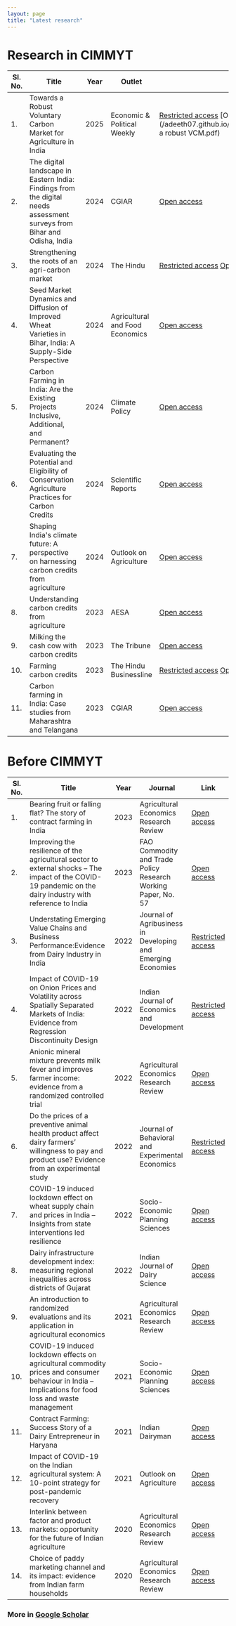 ```yaml
---
layout: page
title: "Latest research"
---
```

# Research in CIMMYT #

Sl. No.| Title | Year | Outlet | Link
------------ | ------------- | ------------ | ------------- | -------------
1. | Towards a Robust Voluntary Carbon Market for Agriculture in India | 2025 | Economic & Political Weekly | [Restricted access](https://www.epw.in/journal/2025/7/commentary/towards-robust-voluntary-carbon-market-agriculture.html) [Open access](/adeeth07.github.io/assets/Cariappa_2025_EPW_Towards a robust VCM.pdf)
2. | The digital landscape in Eastern India: Findings from the digital needs assessment surveys from Bihar and Odisha, India | 2024 | CGIAR | [Open access](https://cgspace.cgiar.org/items/6fc0913b-28f5-42b9-8eac-bc98b0df0d37)
3. | Strengthening the roots of an agri-carbon market | 2024 | The Hindu | [Restricted access](https://www.thehindu.com/opinion/op-ed/strengthening-the-roots-of-an-agri-carbon-market/article69001526.ece) [Open access](https://www.researchgate.net/publication/387219223_Op-ed_Strengthening_the_roots_of_an_agri-carbon_market_in_The_Hindu)
4. | Seed Market Dynamics and Diffusion of Improved Wheat Varieties in Bihar, India: A Supply-Side Perspective | 2024 | Agricultural and Food Economics | [Open access](https://link.springer.com/article/10.1186/s40100-024-00330-w)
5. | Carbon Farming in India: Are the Existing Projects Inclusive, Additional, and Permanent? | 2024 | Climate Policy | [Open access](https://www.tandfonline.com/doi/full/10.1080/14693062.2024.2416497)
6. | Evaluating the Potential and Eligibility of Conservation Agriculture Practices for Carbon Credits | 2024 | Scientific Reports | [Open access](https://www.nature.com/articles/s41598-024-59262-6)
7. | Shaping India's climate future: A perspective on harnessing carbon credits from agriculture | 2024 | Outlook on Agriculture | [Open access](https://doi.org/10.1177/00307270241240778)
8. | Understanding carbon credits from agriculture | 2023 | AESA | [Open access](https://cgspace.cgiar.org/handle/10568/132461) 
9. | Milking the cash cow with carbon credits | 2023 | The Tribune | [Open access](https://www.tribuneindia.com/news/features/milking-the-cash-cow-with-carbon-credits-534945)
10. | Farming carbon credits | 2023 | The Hindu Businessline | [Restricted access](https://www.thehindubusinessline.com/opinion/farming-carbon-credits/article67559222.ece) [Open access](https://www.researchgate.net/publication/375861068_Farming_carbon_credits)
11. | Carbon farming in India: Case studies from Maharashtra and Telangana | 2023 | CGIAR | [Open access](https://cgspace.cgiar.org/handle/10568/134967)
   

# Before CIMMYT #

Sl. No.| Title | Year | Journal | Link
------------ | ------------- | ------------ | ------------- | -------------
1. | Bearing fruit or falling flat? The story of contract farming in India | 2023 |  Agricultural Economics Research Review | [Open access](https://www.researchgate.net/publication/373277709_Bearing_fruit_or_falling_flat_The_story_of_contract_farming_in_India)
2. | Improving the resilience of the agricultural sector to external shocks – The impact of the COVID-19 pandemic on the dairy industry with reference to India | 2023 | FAO Commodity and Trade Policy Research Working Paper, No. 57 | [Open access](https://www.fao.org/documents/card/en?details=cc8187en)
3. | Understating Emerging Value Chains and Business Performance:Evidence from Dairy Industry in India | 2022 | Journal of Agribusiness in Developing and Emerging Economies | [Restricted access](https://doi.org/10.1108/JADEE-10-2022-0219)
4. | Impact of COVID-19 on Onion Prices and Volatility across Spatially Separated Markets of India: Evidence from Regression Discontinuity Design | 2022 | Indian Journal of Economics and Development | [Restricted access](https://www.researchgate.net/publication/363892126_Impact_of_COVID-19_on_Onion_Prices_and_Volatility_across_Spatially_Separated_Markets_of_India_Evidence_from_Regression_Discontinuity_Design)
5. | Anionic mineral mixture prevents milk fever and improves farmer income: evidence from a randomized controlled trial | 2022 | Agricultural Economics Research Review | [Open access](https://www.researchgate.net/publication/363661142_Anionic_mineral_mixture_prevents_milk_fever_and_improves_farmer_income_evidence_from_a_randomized_controlled_trial)
6. | Do the prices of a preventive animal health product affect dairy farmers’ willingness to pay and product use? Evidence from an experimental study | 2022 | Journal of Behavioral and Experimental Economics | [Restricted access](https://doi.org/10.1016/j.socec.2022.101925)
7. | COVID-19 induced lockdown effect on wheat supply chain and prices in India – Insights from state interventions led resilience | 2022 | Socio-Economic Planning Sciences | [Open access](https://www.sciencedirect.com/science/article/pii/S0038012122001616) 
8. | Dairy infrastructure development index: measuring regional inequalities across districts of Gujarat | 2022 | Indian Journal of Dairy Science | [Open access](https://www.researchgate.net/publication/358978731_Dairy_infrastructure_development_index_measuring_regional_inequalities_across_districts_of_Gujarat)
9. | An introduction to randomized evaluations and its application in agricultural economics | 2021 | Agricultural Economics Research Review | [Open access](https://www.researchgate.net/publication/359414869_An_introduction_to_randomized_evaluations_and_its_application_in_agricultural_economics)
10. | COVID-19 induced lockdown effects on agricultural commodity prices and consumer behaviour in India – Implications for food loss and waste management | 2021 | Socio-Economic Planning Sciences | [Open access](https://www.sciencedirect.com/science/article/pii/S003801212100152X)
11. | Contract Farming: Success Story of a Dairy Entrepreneur in Haryana| 2021 | Indian Dairyman | [Open access](https://www.researchgate.net/publication/353769653_Contract_Farming_Success_Story_of_a_Dairy_Entrepreneur_in_Haryana)
12. | Impact of COVID-19 on the Indian agricultural system: A 10-point strategy for post-pandemic recovery | 2021 | Outlook on Agriculture | [Open access](https://journals.sagepub.com/doi/full/10.1177/0030727021989060)
13. | Interlink between factor and product markets: opportunity for the future of Indian agriculture | 2020 | Agricultural Economics Research Review | [Open access](https://ageconsearch.umn.edu/record/310338?ln=en)
14. | Choice of paddy marketing channel and its impact: evidence from Indian farm households | 2020 | Agricultural Economics Research Review | [Open access](https://ageconsearch.umn.edu/record/310324?ln=en)


### More in [Google Scholar](https://scholar.google.co.in/citations?user=qMcgmwIAAAAJ&hl=en) ###
